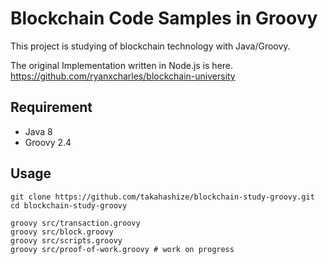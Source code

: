 Blockchain Code Samples in Groovy
=================================
This project is studying of blockchain technology with Java/Groovy.

The original Implementation written in Node.js is here.
https://github.com/ryanxcharles/blockchain-university

## Requirement

* Java 8
* Groovy 2.4

## Usage

```
git clone https://github.com/takahashize/blockchain-study-groovy.git
cd blockchain-study-groovy

groovy src/transaction.groovy
groovy src/block.groovy
groovy src/scripts.groovy
groovy src/proof-of-work.groovy # work on progress
```
